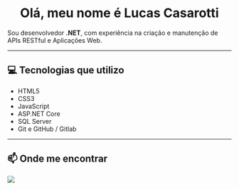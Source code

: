 <h1 align="center">Olá, meu nome é Lucas Casarotti</h1>

<p align="left">
Sou desenvolvedor <strong>.NET</strong>, com experiência na criação e manutenção de APIs RESTful e Aplicações Web.
</p>

---

<h2>💻 Tecnologias que utilizo</h2>

<ul>
  <li>HTML5</li>
  <li>CSS3</li>
  <li>JavaScript</li>
  <li>ASP.NET Core</li>
  <li>SQL Server</li>
  <li>Git e GitHub / Gitlab</li>
</ul>


---

<h2>📫 Onde me encontrar</h2>

<p align="left">
  <a href="https://www.linkedin.com/in/lucas-casarotti-655680172/" target="_blank">
    <img src="https://img.shields.io/badge/-Linkedin-0e76a8?style=for-the-badge&logo=Linkedin&logoColor=white" />
  </a>
</p>
